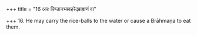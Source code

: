 +++
title = "16 अपः पिण्डानभ्यवहरेद्ब्राह्मणं वा"

+++
16. He may carry the rice-balls to the water or cause a Brāhmaṇa to eat them. 
